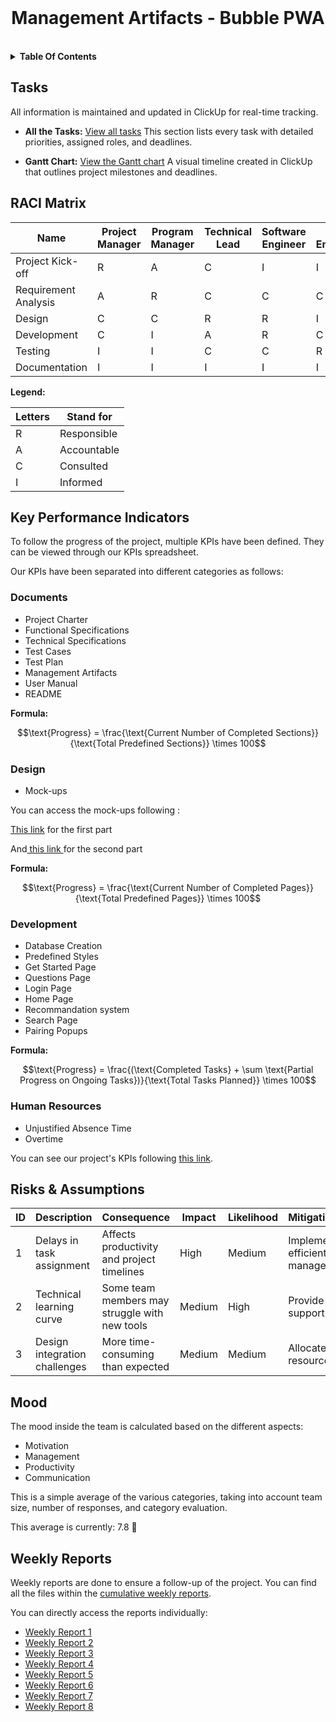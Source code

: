 <div align="center">

<br/>

# Management Artifacts - Bubble PWA

</div>

<br>

<details>
<summary><b>Table Of Contents</b></summary>

- [Management Artifacts - Bubble PWA](#management-artifacts---bubble-pwa)
  - [Tasks](#tasks)
  - [RACI Matrix](#raci-matrix)
  - [Key Performance Indicators](#key-performance-indicators)
    - [Documents](#documents)
    - [Design](#design)
    - [Development](#development)
    - [Human Resources](#human-resources)
  - [Risks & Assumptions](#risks--assumptions)
  - [Mood](#mood)
  - [Weekly Reports](#weekly-reports)

</details>

## Tasks

All information is maintained and updated in ClickUp for real-time tracking.

- **All the Tasks:** [View all tasks](https://sharing.clickup.com/90151110382/b/h/2kypthqe-435/ac74d9330754812)
  This section lists every task with detailed priorities, assigned roles, and deadlines.

- **Gantt Chart:** [View the Gantt chart](https://sharing.clickup.com/90151110382/g/h/2kypthqe-375/63660cac336e4fd)
  A visual timeline created in ClickUp that outlines project milestones and deadlines.

## RACI Matrix

| Name | Project Manager | Program Manager | Technical Lead | Software Engineer | QA Engineer | Technical Writer | Client |
|------|-----------------|-----------------|----------------|-------------------|-------------|------------------|--------|
| Project Kick-off | R | A | C | I | I | I | C |
| Requirement Analysis | A | R | C | C | C | C | I |
| Design | C | C | R | R | I | I | I |
| Development | C | I | A | R | C | I | I |
| Testing | I | I | C | C | R | I | I |
| Documentation | I | I | I | I | I | R | C |

**Legend:**

| Letters | Stand for |
|---------|-----------|
| R | Responsible |
| A | Accountable |
| C | Consulted |
| I | Informed |

## Key Performance Indicators

To follow the progress of the project, multiple KPIs have been defined. They can be viewed through our KPIs spreadsheet.

Our KPIs have been separated into different categories as follows:

### Documents

- Project Charter
- Functional Specifications
- Technical Specifications
- Test Cases
- Test Plan
- Management Artifacts
- User Manual
- README

**Formula:**

<div align="center">

$$\text{Progress} = \frac{\text{Current Number of Completed Sections}}{\text{Total Predefined Sections}} \times 100$$

</div>

### Design

- Mock-ups

You can access the mock-ups following :

[This link](https://app.uizard.io/p/b0852220/overview) for the first part

And[ this link ](https://app.uizard.io/p/a2990ae4/overview) for the second part

**Formula:**

<div align="center">

$$\text{Progress} = \frac{\text{Current Number of Completed Pages}}{\text{Total Predefined Pages}} \times 100$$

</div>

### Development

- Database Creation
- Predefined Styles
- Get Started Page
- Questions Page
- Login Page
- Home Page
- Recommandation system
- Search Page
- Pairing Popups

**Formula:**

<div align="center">

$$\text{Progress} = \frac{(\text{Completed Tasks} + \sum \text{Partial Progress on Ongoing Tasks})}{\text{Total Tasks Planned}} \times 100$$

</div>

### Human Resources

- Unjustified Absence Time
- Overtime

You can see our project's KPIs following [this link](https://docs.google.com/spreadsheets/d/1El_iG5eLkPML4rlOVZ4Bp12U2-zJeA45lHXQQw4zI5g/edit?usp=sharing).

## Risks & Assumptions

| ID | Description | Consequence | Impact | Likelihood | Mitigation/Avoidance |
|----|-------------|-------------|--------|------------|----------------------|
| 1 | Delays in task assignment | Affects productivity and project timelines | High | Medium | Implement a more efficient task management system |
| 2 | Technical learning curve | Some team members may struggle with new tools | Medium | High | Provide additional support and training |
| 3 | Design integration challenges | More time-consuming than expected | Medium | Medium | Allocate more resources to this task |

## Mood

The mood inside the team is calculated based on the different aspects:

- Motivation
- Management
- Productivity
- Communication

This is a simple average of the various categories, taking into account team size, number of responses, and category evaluation.

This average is currently: 7.8 🌟

## Weekly Reports

Weekly reports are done to ensure a follow-up of the project. You can find all the files within the [cumulative weekly reports](weeklyReports/cumultative.md).

You can directly access the reports individually:

- [Weekly Report 1](weeklyReports/weeklyReport1.md)
- [Weekly Report 2](weeklyReports/weeklyReport2.md)
- [Weekly Report 3](weeklyReports/weeklyReport3.md)
- [Weekly Report 4](weeklyReports/weeklyReport4.md)
- [Weekly Report 5](weeklyReports/weeklyReport5.md)
- [Weekly Report 6](weeklyReports/weeklyReport6.md)
- [Weekly Report 7](weeklyReports/weeklyReport7.md)
- [Weekly Report 8](weeklyReports/weeklyReport8.md)

